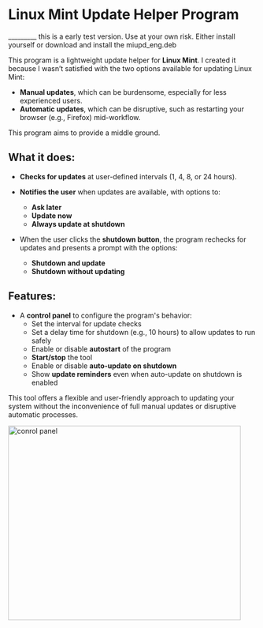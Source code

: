 # Linux Mint Update Helper Program

_________ this is a early test version. Use at your own risk. Either install yourself or download and install the miupd_eng.deb

This program is a lightweight update helper for **Linux Mint**. I created it because I wasn’t satisfied with the two options available for updating Linux Mint:

- **Manual updates**, which can be burdensome, especially for less experienced users.
- **Automatic updates**, which can be disruptive, such as restarting your browser (e.g., Firefox) mid-workflow.

This program aims to provide a middle ground.

## What it does:

- **Checks for updates** at user-defined intervals (1, 4, 8, or 24 hours).
- **Notifies the user** when updates are available, with options to:
    - **Ask later**
    - **Update now**
    - **Always update at shutdown**

- When the user clicks the **shutdown button**, the program rechecks for updates and presents a prompt with the options:
    - **Shutdown and update**
    - **Shutdown without updating**

## Features:

- A **control panel** to configure the program's behavior:
    - Set the interval for update checks
    - Set a delay time for shutdown (e.g., 10 hours) to allow updates to run safely
    - Enable or disable **autostart** of the program
    - **Start/stop** the tool
    - Enable or disable **auto-update on shutdown**
    - Show **update reminders** even when auto-update on shutdown is enabled

This tool offers a flexible and user-friendly approach to updating your system without the inconvenience of full manual updates or disruptive automatic processes.

<img width="472" height="394" alt="conrol panel" src="https://github.com/user-attachments/assets/5764b1c7-b8ce-4733-9dea-40a3cc0c04f7" />

